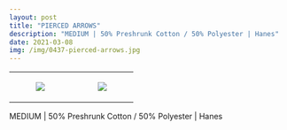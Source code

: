 ```yaml
---
layout: post
title: "PIERCED ARROWS"
description: "MEDIUM | 50% Preshrunk Cotton / 50% Polyester | Hanes"
date: 2021-03-08
img: /img/0437-pierced-arrows.jpg
---
```




<table style="width:100%;"><tr><td style="vertical-align:top;">
      <figure class="tmblr-full" data-orig-height="2048" data-orig-width="1365" data-orig-src="https://concertshirts.netlify.app/shirts/0437/0437-01.jpg"><img src="https://64.media.tumblr.com/82a077b2396dd0386f6cbd5aefad968b/8ad4a83900acda08-c6/s540x810/a66239561a744c7832f92b87fad3b20291bca3be.jpg" data-orig-height="2048" data-orig-width="1365" data-orig-src="https://concertshirts.netlify.app/shirts/0437/0437-01.jpg"/></figure></td>
    <td style="vertical-align:top;">
      <figure class="tmblr-full" data-orig-height="2048" data-orig-width="1365" data-orig-src="https://concertshirts.netlify.app/shirts/0437/0437-02.jpg"><img src="https://64.media.tumblr.com/94e87cc924f7757fcb5192689d5f757f/8ad4a83900acda08-93/s540x810/885ad5cfa8d02aec7c2cc351c820eb1e7ce91172.jpg" data-orig-height="2048" data-orig-width="1365" data-orig-src="https://concertshirts.netlify.app/shirts/0437/0437-02.jpg"/></figure></td>
  </tr></table><p>
  MEDIUM | 50% Preshrunk Cotton / 50% Polyester | Hanes
</p>
